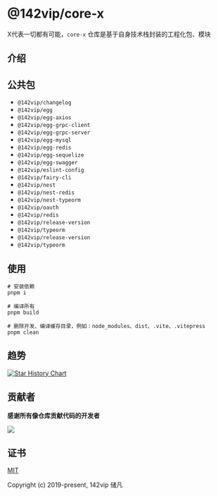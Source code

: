 # @142vip/core-x

X代表一切都有可能，`core-x` 仓库是基于自身技术栈封装的工程化包、模块

## 介绍

## 公共包

- `@142vip/changelog`
- `@142vip/egg`
- `@142vip/egg-axios`
- `@142vip/egg-grpc-client`
- `@142vip/egg-grpc-server`
- `@142vip/egg-mysql`
- `@142vip/egg-redis`
- `@142vip/egg-sequelize`
- `@142vip/egg-swagger`
- `@142vip/eslint-config`
- `@142vip/fairy-cli`
- `@142vip/nest`
- `@142vip/nest-redis`
- `@142vip/nest-typeorm`
- `@142vip/oauth`
- `@142vip/redis`
- `@142vip/release-version`
- `@142vip/typeorm`
- `@142vip/release-version`
- `@142vip/typeorm`

## 使用

```shell
# 安装依赖
pnpm i

# 编译所有
pnpm build

# 删除开发、编译缓存目录，例如：node_modules、dist、.vite、.vitepress
pnpm clean
```

## 趋势

<a href="https://star-history.com/#142vip/core-x&Date">
  <picture>
    <source media="(prefers-color-scheme: dark)" srcset="https://api.star-history.com/svg?repos=142vip/core-x&type=Date&theme=dark" />
    <source media="(prefers-color-scheme: light)" srcset="https://api.star-history.com/svg?repos=142vip/core-x&type=Date" />
    <img alt="Star History Chart" src="https://api.star-history.com/svg?repos=142vip/core-x&type=Date" />
  </picture>
</a>

## 贡献者

**感谢所有像仓库贡献代码的开发者**

<a href="https://github.com/142vip/core-x/graphs/contributors">
  <img src="https://contrib.rocks/image?repo=142vip/core-x" />
</a>

## 证书

[MIT](https://opensource.org/license/MIT)

Copyright (c) 2019-present, 142vip 储凡

